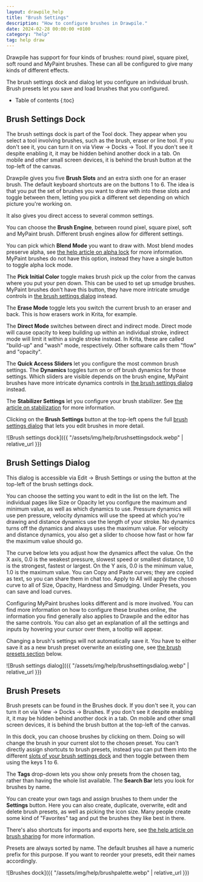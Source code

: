 ```yaml
---
layout: drawpile_help
title: "Brush Settings"
description: "How to configure brushes in Drawpile."
date: 2024-02-28 00:00:00 +0100
category: "help"
tag: help draw
---
```


Drawpile has support for four kinds of brushes: round pixel, square pixel, soft round and MyPaint brushes. These can all be configured to give many kinds of different effects.

The brush settings dock and dialog let you configure an individual brush. Brush presets let you save and load brushes that you configured.

* Table of contents
{:toc}

## Brush Settings Dock

The brush settings dock is part of the Tool dock. They appear when you select a tool involving brushes, such as the brush, eraser or line tool. If you don't see it, you can turn it on via View → Docks → Tool. If you don't see it despite enabling it, it may be hidden behind another dock in a tab. On mobile and other small screen devices, it is behind the brush button at the top-left of the canvas.

Drawpile gives you five **Brush Slots** and an extra sixth one for an eraser brush. The default keyboard shortcuts are on the buttons 1 to 6. The idea is that you put the set of brushes you want to draw with into these slots and toggle between them, letting you pick a different set depending on which picture you're working on.

It also gives you direct access to several common settings.

You can choose the **Brush Engine**, between round pixel, square pixel, soft and MyPaint brush. Different brush engines allow for different settings.

You can pick which **Blend Mode** you want to draw with. Most blend modes preserve alpha, see [the help article on alpha lock](clipping#alpha-lock) for more information. MyPaint brushes do not have this option, instead they have a single button to toggle alpha lock mode.

The **Pick Initial Color** toggle makes brush pick up the color from the canvas where you put your pen down. This can be used to set up smudge brushes. MyPaint brushes don't have this button, they have more intricate smudge controls in [the brush settings dialog](#brush-settings-dialog) instead.

The **Erase Mode** toggle lets you switch the current brush to an eraser and back. This is how erasers work in Krita, for example.

The **Direct Mode** switches between direct and indirect mode. Direct mode will cause opacity to keep building up within an individual stroke, indirect mode will limit it within a single stroke instead. In Krita, these are called "build-up" and "wash" mode, respectively. Other software calls them "flow" and "opacity".

The **Quick Access Sliders** let you configure the most common brush settings. The **Dynamics** toggles turn on or off brush dynamics for those settings. Which sliders are visible depends on the brush engine, MyPaint brushes have more intricate dynamics controls in [the brush settings dialog](#brush-settings-dialog) instead.

The **Stabilizer Settings** let you configure your brush stabilizer. See [the article on stabilization](stabilization#brush-stabilization) for more information.

Clicking on the **Brush Settings** button at the top-left opens the full [brush settings dialog](#brush-settings-dialog) that lets you edit brushes in more detail.

![Brush settings dock]({{ "/assets/img/help/brushsettingsdock.webp" | relative_url }})

## Brush Settings Dialog

This dialog is accessible via Edit → Brush Settings or using the button at the top-left of the brush settings dock.

You can choose the setting you want to edit in the list on the left. The individual pages like Size or Opacity let you configure the maximum and minimum value, as well as which dynamics to use. Pressure dynamics will use pen pressure, velocity dynamics will use the speed at which you're drawing and distance dynamics use the length of your stroke. No dynamics turns off the dynamics and always uses the maximum value. For velocity and distance dynamics, you also get a slider to choose how fast or how far the maximum value should go.

The curve below lets you adjust how the dynamics affect the value. On the X axis, 0.0 is the weakest pressure, slowest speed or smallest distance, 1.0 is the strongest, fastest or largest. On the Y axis, 0.0 is the minimum value, 1.0 is the maximum value. You can Copy and Paste curves; they are copied as text, so you can share them in chat too. Apply to All will apply the chosen curve to all of Size, Opacity, Hardness and Smudging. Under Presets, you can save and load curves.

Configuring MyPaint brushes looks different and is more involved. You can find more information on how to configure these brushes online, the information you find generally also applies to Drawpile and the editor has the same controls. You can also get an explanation of all the settings and inputs by hovering your cursor over them, a tooltip will appear.

Changing a brush's settings will not automatically save it. You have to either save it as a new brush preset overwrite an existing one, see [the brush presets section](#brush-presets) below.

![Brush settings dialog]({{ "/assets/img/help/brushsettingsdialog.webp" | relative_url }})

## Brush Presets

Brush presets can be found in the Brushes dock. If you don't see it, you can turn it on via View → Docks → Brushes. If you don't see it despite enabling it, it may be hidden behind another dock in a tab. On mobile and other small screen devices, it is behind the brush button at the top-left of the canvas.

In this dock, you can choose brushes by clicking on them. Doing so will change the brush in your current slot to the chosen preset. You can't directly assign shortcuts to brush presets, instead you can put them into the different [slots of your brush settings dock](#brush-settings-dock) and then toggle between them using the keys 1 to 6.

The **Tags** drop-down lets you show only presets from the chosen tag, rather than having the whole list available. The **Search Bar** lets you look for brushes by name.

You can create your own tags and assign brushes to them under the **Settings** button. Here you can also create, duplicate, overwrite, edit and delete brush presets, as well as picking the icon size. Many people create some kind of "Favorites" tag and put the brushes they like best in there.

There's also shortcuts for imports and exports here, see [the help article on brush sharing](#brushsharing) for more information.

Presets are always sorted by name. The default brushes all have a numeric prefix for this purpose. If you want to reorder your presets, edit their names accordingly.

![Brushes dock]({{ "/assets/img/help/brushpalette.webp" | relative_url }})
